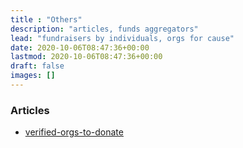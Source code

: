 ```yaml
---
title : "Others"
description: "articles, funds aggregators"
lead: "fundraisers by individuals, orgs for cause"
date: 2020-10-06T08:47:36+00:00
lastmod: 2020-10-06T08:47:36+00:00
draft: false
images: []
---
```


### Articles

* [verified-orgs-to-donate](https://www.lifestyleasia.com/ind/culture/events/india-covid-19-crisis-donate-charity-verified-organisations/)

